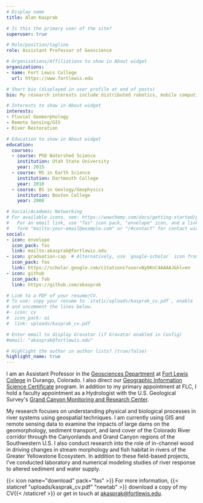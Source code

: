 ```yaml
---
# Display name
title: Alan Kasprak

# Is this the primary user of the site?
superuser: true

# Role/position/tagline
role: Assistant Professor of Geoscience

# Organizations/Affiliations to show in About widget
organizations:
- name: Fort Lewis College
  url: https://www.fortlewis.edu

# Short bio (displayed in user profile at end of posts)
bio: My research interests include distributed robotics, mobile computing and programmable matter.

# Interests to show in About widget
interests:
- Fluvial Geomorphology
- Remote Sensing/GIS
- River Restoration

# Education to show in About widget
education:
  courses:
  - course: PhD Watershed Science
    institution: Utah State University
    year: 2015
  - course: MS in Earth Science
    institution: Dartmouth College
    year: 2010
  - course: BS in Geology/Geophysics
    institution: Boston College
    year: 2008

# Social/Academic Networking
# For available icons, see: https://wowchemy.com/docs/getting-started/page-builder/#icons
#   For an email link, use "fas" icon pack, "envelope" icon, and a link in the
#   form "mailto:your-email@example.com" or "/#contact" for contact widget.
social:
- icon: envelope
  icon_pack: fas
  link: mailto:akasprak@fortlewis.edu
- icon: graduation-cap  # Alternatively, use `google-scholar` icon from `ai` icon pack
  icon_pack: fas
  link: https://scholar.google.com/citations?user=NyOKnC4AAAAJ&hl=en
- icon: github
  icon_pack: fab
  link: https://github.com/akasprak

# Link to a PDF of your resume/CV.
# To use: copy your resume to `static/uploads/kasprak_cv.pdf`, enable `ai` icons in `params.toml`, 
# and uncomment the lines below.
#- icon: cv
#  icon_pack: ai
#  link: uploads/kasprak_cv.pdf

# Enter email to display Gravatar (if Gravatar enabled in Config)
#email: "akasprak@fortlewis.edu"

# Highlight the author in author lists? (true/false)
highlight_name: true
---
```


I am an Assistant Professor in the [Geosciences Department](https://www.fortlewis.edu/academics/schools-departments/departments/geosciences-department/geosciences-home) at [Fort Lewis College](https://www.fortlewis.edu/) in Durango, Colorado. I also direct our [Geographic Information Science Certificate](https://www.fortlewis.edu/academics/schools-departments/departments/geosciences-department/about-our-program/gis-certificate) program. In addition to my primary appointment at FLC, I hold a faculty appointment as a Hydrologist with the U.S. Geological Survey's [Grand Canyon Monitoring and Research Center](https://www.usgs.gov/centers/sbsc/about/gcmrc).

My research focuses on understanding physical and biological processes in river systems using geospatial techniques. I am currently using GIS and remote sensing data to examine the impacts of large dams on the geomorphology, sediment transport, and land cover of the Colorado River corridor through the Canyonlands and Grand Canyon regions of the Southwestern U.S. I also conduct research into the role of in-channel wood in driving changes in stream morphology and fish habitat in rivers of the Greater Yellowstone Ecosystem. In addition to these field-based projects, I’ve conducted laboratory and numerical modeling studies of river response to altered sediment and water supply.

{{< icon name="download" pack="fas" >}} For more information, {{< staticref "uploads/kasprak_cv.pdf" "newtab" >}} download a copy of my CV{{< /staticref >}} or get in touch at akasprak@fortlewis.edu.

